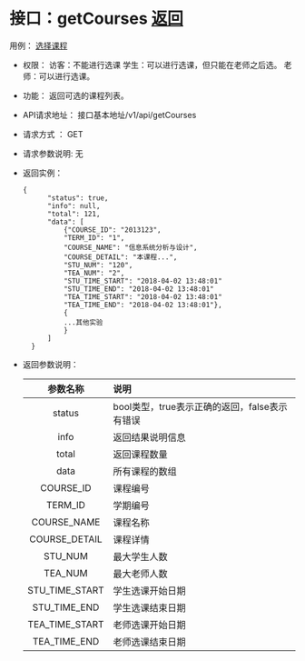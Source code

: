 ﻿<!-- markdownlint-disable MD033-->
<!-- 禁止MD033类型的警告 https://www.npmjs.com/package/markdownlint -->

# 接口：getCourses  [返回](../README.md)
用例： [选择课程](../用例/学生列表.md)

- 权限：
    访客：不能进行选课
    学生：可以进行选课，但只能在老师之后选。
    老师：可以进行选课。

- 功能：
    返回可选的课程列表。

- API请求地址：
   接口基本地址/v1/api/getCourses

- 请求方式 ：
    GET

- 请求参数说明:
    无

- 返回实例：

      {
            "status": true,
            "info": null,
            "total": 121,
            "data": [
                {"COURSE_ID": "2013123",
                "TERM_ID": "1",
                "COURSE_NAME": "信息系统分析与设计",
                "COURSE_DETAIL": "本课程...",
                "STU_NUM": "120",
                "TEA_NUM": "2",
                "STU_TIME_START": "2018-04-02 13:48:01"
                "STU_TIME_END": "2018-04-02 13:48:01"
                "TEA_TIME_START": "2018-04-02 13:48:01"
                "TEA_TIME_END": "2018-04-02 13:48:01"},
                {
                ...其他实验
                }
            ]
        }

- 返回参数说明：

  |参数名称|说明|
  |:---------:|:--------------------------------------------------------|
  |status|bool类型，true表示正确的返回，false表示有错误|
  |info|返回结果说明信息|
  |total|返回课程数量|
  |data|所有课程的数组|
  |COURSE_ID|课程编号|
  |TERM_ID|学期编号|
  |COURSE_NAME|课程名称|
  |COURSE_DETAIL|课程详情|
  |STU_NUM|最大学生人数|
  |TEA_NUM|最大老师人数|
  |STU_TIME_START|学生选课开始日期|
  |STU_TIME_END|学生选课结束日期|
  |TEA_TIME_START|老师选课开始日期|
  |TEA_TIME_END|老师选课结束日期|
